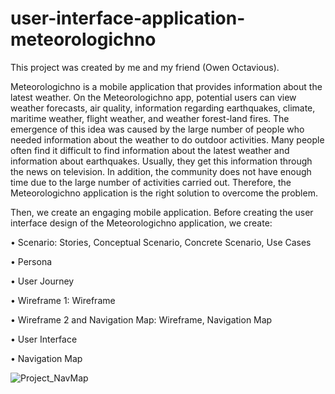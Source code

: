 # user-interface-application-meteorologichno
This project was created by me and my friend (Owen Octavious).

Meteorologichno is a mobile application that provides information about the latest weather. On the Meteorologichno app, potential users can view weather forecasts, air quality, information regarding earthquakes, climate, maritime weather, flight weather, and weather forest-land fires. The emergence of this idea was caused by the large number of people who needed information about the weather to do outdoor activities. Many people often find it difficult to find information about the latest weather and information about earthquakes. Usually, they get this information through the news on television. In addition, the community does not have enough time due to the large number of activities carried out. Therefore, the Meteorologichno application is the right solution to overcome the problem.

Then, we create an engaging mobile application.
Before creating the user interface design of the Meteorologichno application, we create:

• Scenario: Stories, Conceptual Scenario, Concrete Scenario, Use Cases 

• Persona

• User Journey

• Wireframe 1: Wireframe

• Wireframe 2 and Navigation Map: Wireframe, Navigation Map

• User Interface

• Navigation Map

![Project_NavMap](https://user-images.githubusercontent.com/106465570/170858293-d7b9f955-9038-4026-a95c-4ec13444685a.png)
